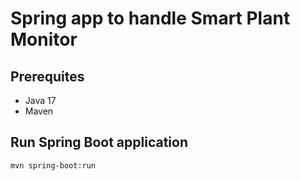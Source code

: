 # Spring app to handle Smart Plant Monitor

## Prerequites
- Java 17
- Maven
  
## Run Spring Boot application
```
mvn spring-boot:run
```
